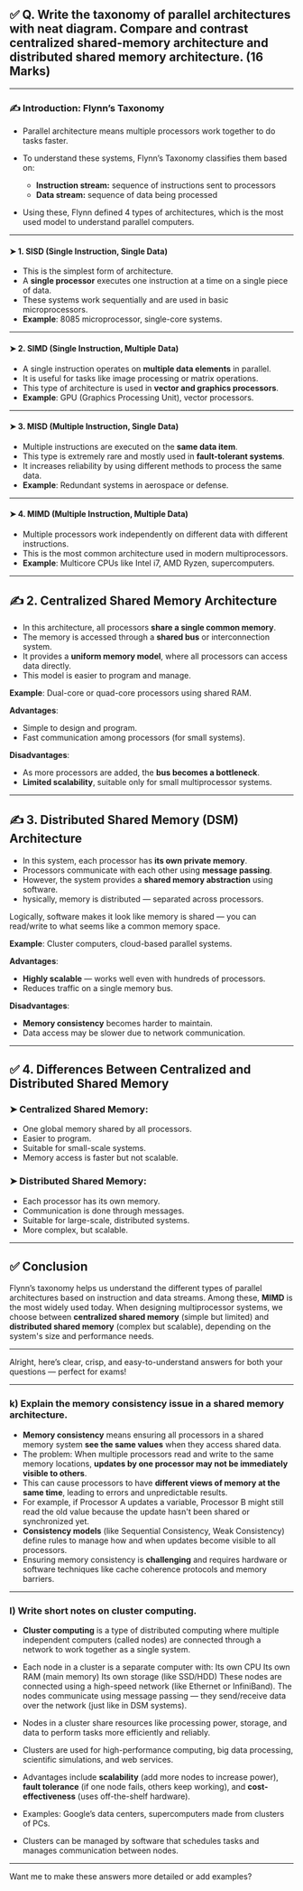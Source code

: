 ## ✅ Q. Write the taxonomy of parallel architectures with neat diagram. Compare and contrast centralized shared-memory architecture and distributed shared memory architecture. (16 Marks)
---

### ✍️ **Introduction: Flynn’s Taxonomy**

* Parallel architecture means multiple processors work together to do tasks faster.
* To understand these systems, Flynn’s Taxonomy classifies them based on:

  * **Instruction stream:** sequence of instructions sent to processors
  * **Data stream:** sequence of data being processed
* Using these, Flynn defined 4 types of architectures, which is the most used model to understand parallel computers.

---

#### ➤ 1. SISD (Single Instruction, Single Data)

* This is the simplest form of architecture.
* A **single processor** executes one instruction at a time on a single piece of data.
* These systems work sequentially and are used in basic microprocessors.
* **Example**: 8085 microprocessor, single-core systems.

---

#### ➤ 2. SIMD (Single Instruction, Multiple Data)

* A single instruction operates on **multiple data elements** in parallel.
* It is useful for tasks like image processing or matrix operations.
* This type of architecture is used in **vector and graphics processors**.
* **Example**: GPU (Graphics Processing Unit), vector processors.

---

#### ➤ 3. MISD (Multiple Instruction, Single Data)

* Multiple instructions are executed on the **same data item**.
* This type is extremely rare and mostly used in **fault-tolerant systems**.
* It increases reliability by using different methods to process the same data.
* **Example**: Redundant systems in aerospace or defense.

---

#### ➤ 4. MIMD (Multiple Instruction, Multiple Data)

* Multiple processors work independently on different data with different instructions.
* This is the most common architecture used in modern multiprocessors.
* **Example**: Multicore CPUs like Intel i7, AMD Ryzen, supercomputers.

---

## ✍️ **2. Centralized Shared Memory Architecture**

* In this architecture, all processors **share a single common memory**.
* The memory is accessed through a **shared bus** or interconnection system.
* It provides a **uniform memory model**, where all processors can access data directly.
* This model is easier to program and manage.

**Example**: Dual-core or quad-core processors using shared RAM.

**Advantages**:

* Simple to design and program.
* Fast communication among processors (for small systems).

**Disadvantages**:

* As more processors are added, the **bus becomes a bottleneck**.
* **Limited scalability**, suitable only for small multiprocessor systems.

---

## ✍️ **3. Distributed Shared Memory (DSM) Architecture**

* In this system, each processor has **its own private memory**.
* Processors communicate with each other using **message passing**.
* However, the system provides a **shared memory abstraction** using software.
* hysically, memory is distributed — separated across processors.

Logically, software makes it look like memory is shared — you can read/write to what seems like a common memory space.

**Example**: Cluster computers, cloud-based parallel systems.

**Advantages**:

* **Highly scalable** — works well even with hundreds of processors.
* Reduces traffic on a single memory bus.

**Disadvantages**:

* **Memory consistency** becomes harder to maintain.
* Data access may be slower due to network communication.

---

## ✅ **4. Differences Between Centralized and Distributed Shared Memory**

### ➤ Centralized Shared Memory:

* One global memory shared by all processors.
* Easier to program.
* Suitable for small-scale systems.
* Memory access is faster but not scalable.

### ➤ Distributed Shared Memory:

* Each processor has its own memory.
* Communication is done through messages.
* Suitable for large-scale, distributed systems.
* More complex, but scalable.

---

## ✅ **Conclusion**

Flynn’s taxonomy helps us understand the different types of parallel architectures based on instruction and data streams. Among these, **MIMD** is the most widely used today.
When designing multiprocessor systems, we choose between **centralized shared memory** (simple but limited) and **distributed shared memory** (complex but scalable), depending on the system's size and performance needs.

---

Alright, here’s clear, crisp, and easy-to-understand answers for both your questions — perfect for exams!

---

### k) Explain the memory consistency issue in a shared memory architecture.

* **Memory consistency** means ensuring all processors in a shared memory system **see the same values** when they access shared data.
* The problem: When multiple processors read and write to the same memory locations, **updates by one processor may not be immediately visible to others**.
* This can cause processors to have **different views of memory at the same time**, leading to errors and unpredictable results.
* For example, if Processor A updates a variable, Processor B might still read the old value because the update hasn't been shared or synchronized yet.
* **Consistency models** (like Sequential Consistency, Weak Consistency) define rules to manage how and when updates become visible to all processors.
* Ensuring memory consistency is **challenging** and requires hardware or software techniques like cache coherence protocols and memory barriers.

---

### l) Write short notes on cluster computing.

* **Cluster computing** is a type of distributed computing where multiple independent computers (called nodes) are connected through a network to work together as a single system.
* Each node in a cluster is a separate computer with:
Its own CPU
Its own RAM (main memory)
Its own storage (like SSD/HDD)
These nodes are connected using a high-speed network (like Ethernet or InfiniBand).
The nodes communicate using message passing — they send/receive data over the network (just like in DSM systems).

* Nodes in a cluster share resources like processing power, storage, and data to perform tasks more efficiently and reliably.
* Clusters are used for high-performance computing, big data processing, scientific simulations, and web services.
* Advantages include **scalability** (add more nodes to increase power), **fault tolerance** (if one node fails, others keep working), and **cost-effectiveness** (uses off-the-shelf hardware).
* Examples: Google’s data centers, supercomputers made from clusters of PCs.
* Clusters can be managed by software that schedules tasks and manages communication between nodes.

---

Want me to make these answers more detailed or add examples?


